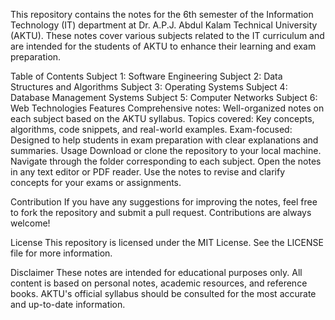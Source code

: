 This repository contains the notes for the 6th semester of the Information Technology (IT) department at Dr. A.P.J. Abdul Kalam Technical University (AKTU). These notes cover various subjects related to the IT curriculum and are intended for the students of AKTU to enhance their learning and exam preparation.

Table of Contents
Subject 1: Software Engineering
Subject 2: Data Structures and Algorithms
Subject 3: Operating Systems
Subject 4: Database Management Systems
Subject 5: Computer Networks
Subject 6: Web Technologies
Features
Comprehensive notes: Well-organized notes on each subject based on the AKTU syllabus.
Topics covered: Key concepts, algorithms, code snippets, and real-world examples.
Exam-focused: Designed to help students in exam preparation with clear explanations and summaries.
Usage
Download or clone the repository to your local machine.
Navigate through the folder corresponding to each subject.
Open the notes in any text editor or PDF reader.
Use the notes to revise and clarify concepts for your exams or assignments.


Contribution
If you have any suggestions for improving the notes, feel free to fork the repository and submit a pull request. Contributions are always welcome!

License
This repository is licensed under the MIT License. See the LICENSE file for more information.

Disclaimer
These notes are intended for educational purposes only. All content is based on personal notes, academic resources, and reference books. AKTU's official syllabus should be consulted for the most accurate and up-to-date information.


